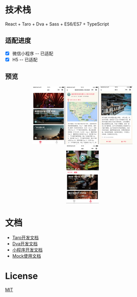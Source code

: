 # 技术栈

React + Taro + Dva + Sass + ES6/ES7 + TypeScript

## 适配进度

- [x] 微信小程序 -- 已适配
- [x] H5 -- 已适配

## 预览

<center>

<figure>

<img style="width:25%" src='./assets/home.png'/>
<img style="width:25%" src='./assets/tripInfo.png'/>
<img style="width:25%" src='./assets/noteCard.png'/>
<img style="width:25%" src='./assets/user.png'/>
</figure>
</center>

<!-- ![首页](./assets/home.png)![详情](./assets/tripInfo.png)![详情卡](./assets/noteCard.png)![我的](./assets/user.png) -->

# 文档

- [Taro开发文档](https://nervjs.github.io/taro/docs/README.html)
- [Dva开发文档](https://dvajs.com/)
- [小程序开发文档](https://mp.weixin.qq.com/debug/wxadoc/dev/)
- [Mock使用文档](https://github.com/nuysoft/Mock/wiki/Getting-Started)



# License

[MIT](LICENSE)
